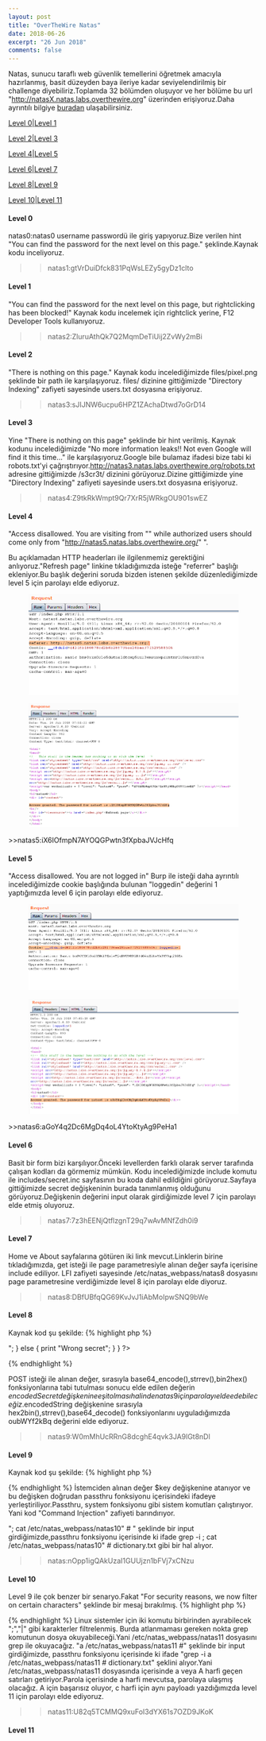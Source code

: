 ```yaml
---
layout: post
title: "OverTheWire Natas"
date: 2018-06-26
excerpt: "26 Jun 2018"
comments: false
---
```


Natas, sunucu taraflı web güvenlik temellerini öğretmek amacıyla hazırlanmış, basit düzeyden baya ileriye kadar seviyelendirilmiş bir challenge diyebiliriz.Toplamda 32 bölümden oluşuyor ve her bölüme bu url "http://natasX.natas.labs.overthewire.org" üzerinden erişiyoruz.Daha ayrıntılı bilgiye [buradan](http://overthewire.org/wargames/natas/) ulaşabilirsiniz.

[Level 0](#level-0)|[Level 1](#level-1)

[Level 2](#level-2)|[Level 3](#level-3)

[Level 4](#level-4)|[Level 5](#level-5)

[Level 6](#level-6)|[Level 7](#level-7)

[Level 8](#level-8)|[Level 9](#level-9)

[Level 10](#level-10)|[Level 11](#level-11)
#### Level 0
natas0:natas0 username passwordü ile giriş yapıyoruz.Bize verilen hint "You can find the password for the next level on this page." şeklinde.Kaynak kodu inceliyoruz.

>> natas1:gtVrDuiDfck831PqWsLEZy5gyDz1clto


    
#### Level 1
"You can find the password for the next level on this page, but rightclicking has been blocked!"
Kaynak kodu incelemek için rightclick yerine, F12 Developer Tools kullanıyoruz.
>> natas2:ZluruAthQk7Q2MqmDeTiUij2ZvWy2mBi


#### Level 2
"There is nothing on this page."
Kaynak kodu incelediğimizde files/pixel.png şeklinde bir path ile karşılaşıyoruz. files/ dizinine gittiğimizde "Directory Indexing" zafiyeti sayesinde users.txt dosyasına erişiyoruz.
>> natas3:sJIJNW6ucpu6HPZ1ZAchaDtwd7oGrD14

#### Level 3
Yine "There is nothing on this page" şeklinde bir hint verilmiş. Kaynak kodunu incelediğimizde "No more information leaks!! Not even Google will find it this time..." ile karşılaşıyoruz.Google bile bulamaz ifadesi bize tabi ki robots.txt'yi çağrıştırıyor.http://natas3.natas.labs.overthewire.org/robots.txt adresine gittiğimizde /s3cr3t/ dizinini görüyoruz.Dizine gittiğimizde yine "Directory Indexing" zafiyeti sayesinde users.txt dosyasına erişiyoruz.
>> natas4:Z9tkRkWmpt9Qr7XrR5jWRkgOU901swEZ

#### Level 4
"Access disallowed. You are visiting from "" while authorized users should come only from "http://natas5.natas.labs.overthewire.org/" ".

Bu açıklamadan HTTP headerları ile ilgilenmemiz gerektiğini anlıyoruz."Refresh page" linkine tıkladığımızda isteğe "referrer" başlığı ekleniyor.Bu başlık değerini soruda bizden istenen şekilde düzenlediğimizde level 5 için parolayı elde ediyoruz.
<figure>
<img src="/assets/img/natas/natas41.png">
</figure>
<figure>
<img src="/assets/img/natas/natas42.png">
</figure>
>>natas5:iX6IOfmpN7AYOQGPwtn3fXpbaJVJcHfq

#### Level 5
"Access disallowed. You are not logged in" 
Burp ile isteği daha ayrıntılı incelediğimizde cookie başlığında bulunan "loggedin" değerini 1 yaptığımızda level 6 için parolayı elde ediyoruz.
<figure>
<img src="/assets/img/natas/natas51">
</figure>
<figure>
<img src="/assets/img/natas/natas52.png">
</figure>
>>natas6:aGoY4q2Dc6MgDq4oL4YtoKtyAg9PeHa1

#### Level 6
Basit bir form bizi karşılıyor.Önceki levellerden farklı olarak server tarafında çalışan kodları da görmemiz mümkün. Kodu incelediğimizde include komutu ile includes/secret.inc sayfasının bu koda dahil edildiğini görüyoruz.Sayfaya gittiğimizde secret değişkeninin burada tanımlanmış olduğunu görüyoruz.Değişkenin değerini input olarak girdiğimizde level 7 için parolayı elde etmiş oluyoruz.

>> natas7:7z3hEENjQtflzgnT29q7wAvMNfZdh0i9

#### Level 7

Home ve About sayfalarına götüren iki link mevcut.Linklerin birine tıkladığımızda, get isteği  ile page parametresiyle alınan değer sayfa içerisine include ediliyor. LFI zafiyeti sayesinde /etc/natas_webpass/natas8 dosyasını page parametresine verdiğimizde level 8 için parolayı elde diyoruz.
>> natas8:DBfUBfqQG69KvJvJ1iAbMoIpwSNQ9bWe

#### Level 8
Kaynak kod şu şekilde:
{% highlight php %}
<?
$encodedSecret = "3d3d516343746d4d6d6c315669563362";
function encodeSecret($secret) {
    return bin2hex(strrev(base64_encode($secret)));
}
if(array_key_exists("submit", $_POST)) {
    if(encodeSecret($_POST['secret']) == $encodedSecret) {
    print "Access granted. The password for natas9 is <censored>";
    } else {
    print "Wrong secret";
    }
}
?>
{% endhighlight %}

POST isteği ile alınan değer, sırasıyla base64_encode(),strrev(),bin2hex() fonksiyonlarına tabi tutulması sonucu elde edilen değerin  $encodedSecret değişkenine eşit olması halinde natas9 için parolayı elde edebileceğiz.$encodedString değişkenine sırasıyla hex2bin(),strrev(),base64_decode() fonksiyonlarını uyguladığımızda oubWYf2kBq değerini elde ediyoruz.
>> natas9:W0mMhUcRRnG8dcghE4qvk3JA9lGt8nDl

#### Level 9
Kaynak kod şu şekilde:
{% highlight php %}
<?

$key = "";

if(array_key_exists("needle", $_REQUEST)) {
    $key = $_REQUEST["needle"];
}

if($key != "") {
    passthru("grep -i $key dictionary.txt");
}
?>
{% endhighlight %}
İstemciden alınan değer $key değişkenine atanıyor ve bu değişken doğrudan passthru fonksiyonu içerisindeki ifadeye yerleştiriliyor.Passthru, system fonksiyonu gibi sistem komutları çalıştırıyor. Yani kod "Command Injection" zafiyeti barındırıyor. 

"; cat /etc/natas_webpass/natas10" # " şeklinde bir input girdiğimizde,passthru fonksiyonu içerisinde ki ifade
 grep -i ; cat /etc/natas_webpass/natas10" #  dictionary.txt gibi bir hal alıyor.
 
 >> natas:nOpp1igQAkUzaI1GUUjzn1bFVj7xCNzu

#### Level 10

 Level 9 ile çok benzer bir senaryo.Fakat "For security reasons, we now filter on certain characters" şeklinde bir mesaj bırakılmış.
 {% highlight php %}
<?
$key = "";

if(array_key_exists("needle", $_REQUEST)) {
    $key = $_REQUEST["needle"];
}

if($key != "") {
    if(preg_match('/[;|&]/',$key)) {
        print "Input contains an illegal character!";
    } else {
        passthru("grep -i $key dictionary.txt");
    }
}
?>
{% endhighlight %}
Linux sistemler için iki komutu birbirinden ayırabilecek ";","|" gibi karakterler filtrelenmiş. Burda atlanmaması gereken nokta grep komutunun dosya okuyabileceği.Yani /etc/natas_webpass/natas11 dosyasını grep ile okuyacağız.
"a /etc/natas_webpass/natas11 #" şeklinde bir input girdiğimizde, passthru fonksiyonu içerisinde ki ifade
"grep -i a /etc/natas_webpass/natas11 # dictionary.txt" şeklini alıyor.Yani /etc/natas_webpass/natas11 dosyasında içerisinde a veya A harfi geçen satırları getiriyor.Parola içerisinde a harfi mevcutsa, parolaya ulaşmış olacağız. A için başarısız oluyor, c harfi için aynı payloadı yazdığımızda level 11 için parolayı elde ediyoruz.
>> natas11:U82q5TCMMQ9xuFoI3dYX61s7OZD9JKoK

#### Level 11

